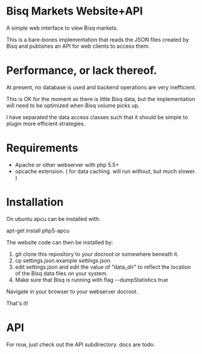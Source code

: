 # Bisq Markets Website+API
A simple web interface to view Bisq markets.

This is a bare-bones implementation that reads the JSON files created by Bisq
and publishes an API for web clients to access them.

# Performance, or lack thereof.

At present, no database is used and backend operations are very inefficient.

This is OK for the moment as there is little Bisq data, but the implementation
will need to be optimized when Bisq volume picks up.

I have separated the data access classes such that it should be simple to plugin
more efficient strategies.

# Requirements

* Apache or other webserver with php 5.5+
* opcache extension.  ( for data caching. will run without, but much slower. )

# Installation

On ubuntu apcu can be installed with:

   apt-get install php5-apcu

The website code can then be installed by:

1. git clone this repository to your docroot or somewhere beneath it.
2. cp settings.json.example settings.json
3. edit settings.json and edit the value of "data_dir" to reflect the location of
the Bisq data files on your system.
4. Make sure that Bisq is running with flag --dumpStatistics true

Navigate in your browser to your webserver docroot.

That's it!


# API

For now, just check out the API subdirectory.  docs are todo.
